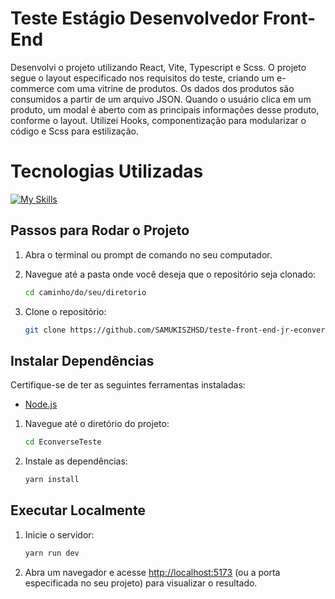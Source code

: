 # Teste Estágio Desenvolvedor Front-End

Desenvolvi o projeto utilizando React, Vite, Typescript e Scss. O projeto segue o layout especificado nos requisitos do teste, criando um e-commerce com uma vitrine de produtos. Os dados dos produtos são consumidos a partir de um arquivo JSON. Quando o usuário clica em um produto, um modal é aberto com as principais informações desse produto, conforme o layout. Utilizei Hooks, componentização para modularizar o código e Scss para estilização.

<div> 
  <h1>Tecnologias Utilizadas</h1>

[![My Skills](https://skillicons.dev/icons?i=git,react,typescript,scss,vite)](https://skillicons.dev)

 </div>
<div>

## Passos para Rodar o Projeto

1. Abra o terminal ou prompt de comando no seu computador.

2. Navegue até a pasta onde você deseja que o repositório seja clonado:

    ```bash
    cd caminho/do/seu/diretorio
    ```

3. Clone o repositório:

    ```bash
    git clone https://github.com/SAMUKISZHSD/teste-front-end-jr-econverse/tree/master
    ```

## Instalar Dependências

Certifique-se de ter as seguintes ferramentas instaladas:

- [Node.js](https://nodejs.org/)

1. Navegue até o diretório do projeto:

    ```bash
    cd EconverseTeste
    ```

2. Instale as dependências:

    ```bash
    yarn install
    ```

## Executar Localmente

1. Inicie o servidor:

    ```bash
    yarn run dev
    ```

2. Abra um navegador e acesse [http://localhost:5173](http://localhost:5173) (ou a porta especificada no seu projeto) para visualizar o resultado.

